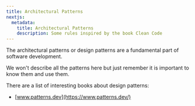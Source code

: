 ```yaml
---
title: Architectural Patterns
nextjs:
  metadata:
    title: Architectural Patterns
    description: Some rules inspired by the book Clean Code
---
```


The architectural patterns or design patterns are a fundamental part of software development.

We won't describe all the patterns here but just remember it is important to know them and use them.

There are a list of interesting books about design patterns:

- [www.patterns.dev](https://www.patterns.dev/)
